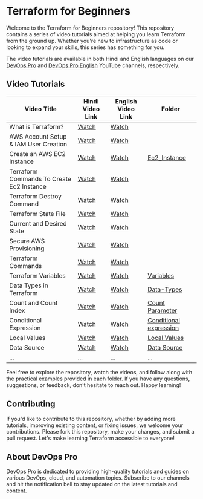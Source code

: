 # Terraform for Beginners
Welcome to the Terraform for Beginners repository! This repository contains a series of video tutorials aimed at helping you learn Terraform from the ground up. Whether you're new to infrastructure as code or looking to expand your skills, this series has something for you.

The video tutorials are available in both Hindi and English languages on our [DevOps Pro](https://www.youtube.com/@DevOpsPro) and [DevOps Pro English](https://www.youtube.com/@DevOpsProEnglish) YouTube channels, respectively.

## Video Tutorials

| Video Title | Hindi Video Link | English Video Link | Folder |
|-------------|------------------|--------------------|--------|
| What is Terraform? | [Watch](https://youtu.be/d8z1J4-1uMc) | [Watch](https://youtu.be/XasnLh3mHgY) |  |
| AWS Account Setup & IAM User Creation | [Watch](https://youtu.be/ZQ4t_fm9UvA) | [Watch](https://youtu.be/gt0TS5EeGww) | |
| Create an AWS EC2 Instance | [Watch](https://youtu.be/IBvf01amJsg) | [Watch](https://youtu.be/4d9CtQ-T_rU) | [Ec2_Instance](./EC2_Instance) |
| Terraform Commands To Create Ec2 Instance | [Watch](https://youtu.be/XnaHAU7mTDM) | [Watch](https://youtu.be/6qtV61MugRE) |  |
| Terraform Destroy Command | [Watch](https://youtu.be/hBkQt5lbSw0) | [Watch](https://youtu.be/tlgy6x7zX_A) |  |
| Terraform State File | [Watch](https://youtu.be/GXFk03Qb-gU) | [Watch](https://youtu.be/2cnFwDPtrhk) |  |
| Current and Desired State | [Watch](https://youtu.be/vF_wB7LHjKc) | [Watch](https://youtu.be/VQlown4TIzY) |  |
| Secure AWS Provisioning | [Watch](https://youtu.be/TEtL1Ihdsic) | [Watch](https://youtu.be/phIbQHeLBng) |  |
| Terraform Commands | [Watch](https://youtu.be/zq_eOvy_9l0) | [Watch](https://youtu.be/rEeumwy-KO0) |  |
| Terraform Variables | [Watch](https://youtu.be/S6zOAflfUJc) | [Watch](https://youtu.be/bGk_yyZ7N8U) | [Variables](./Variables/Part-1/) |
| Data Types in Terraform | [Watch](https://youtu.be/Cm9pTqzImXc) | [Watch](https://youtu.be/8GLjuHOTNEE) | [Data-Types](./Variables/Part-2_Data-Types/) |
| Count and Count Index | [Watch](https://youtu.be/62t5oKQOfNA) | [Watch](https://youtu.be/fTZcWc-3mJ0) | [Count Parameter](./Count%20Parameter/) |
| Conditional Expression | [Watch](https://youtu.be/y27jjcrQAHE) | [Watch](https://youtu.be/Hc33O0xtLu0) | [Conditional expression](./Conditional%20expression/) |
| Local Values | [Watch](https://youtu.be/ldK_98oPjMc) | [Watch](https://youtu.be/wc8TlbUYqaA) | [Local Values](./Local%20Values/) |
| Data Source | [Watch](https://youtu.be/_NU3jIwvPGs) | [Watch](https://youtu.be/ix-TyIOpdR8) | [Data Source](./Data%20Source/) |
| ... | ... | ... | ... |

Feel free to explore the repository, watch the videos, and follow along with the practical examples provided in each folder. If you have any questions, suggestions, or feedback, don't hesitate to reach out. Happy learning!

## Contributing
If you'd like to contribute to this repository, whether by adding more tutorials, improving existing content, or fixing issues, we welcome your contributions. Please fork this repository, make your changes, and submit a pull request. Let's make learning Terraform accessible to everyone!

## About DevOps Pro
DevOps Pro is dedicated to providing high-quality tutorials and guides on various DevOps, cloud, and automation topics. Subscribe to our channels and hit the notification bell to stay updated on the latest tutorials and content.
